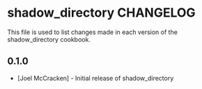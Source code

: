 
shadow_directory CHANGELOG
==========================

This file is used to list changes made in each version of the shadow_directory cookbook.

0.1.0
-----
- [Joel McCracken] - Initial release of shadow_directory
